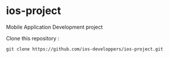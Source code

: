 ios-project
===========

Mobile Application Development project

Clone this repository :

	git clone https://github.com/ios-developpers/ios-project.git


